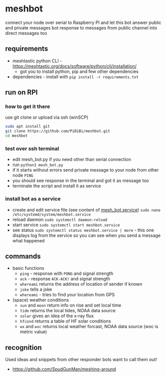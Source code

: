 # meshbot

connect your node over serial to Raspberry PI and let this bot answer public and private messages
bot response to messages from public channel into direct messages too

## requirements

- meshtastic python CLI - https://meshtastic.org/docs/software/python/cli/installation/
  - got you to install python, pip and few other dependencies
- dependencies - install with `pip install -r requirements.txt`

## run on RPI

### how to get it there

use git clone or upload via ssh (winSCP)

```bash
sudo apt install git
git clone https://github.com/PiDiBi/meshbot.git
cd meshbot
```

### test over ssh terminal

- edit mesh_bot.py if you need other than serial connection
- run `python3 mesh_bot.py` 
- if it starts without errors send private message to your node from other node `PING`
- you should see response in the terminal and got it as message too
- terminate the script and install it as service

### install bot as a service

- create and edit service file (see content of [mesh_bot.service](mesh_bot.service)) `sudo nano /etc/systemd/system/meshbot.service`
- reload daemon `sudo systemctl daemon-reload`
- start service `sudo systemctl start meshbot.service`
- see status `sudo systemctl status meshbot.service | more` - this one displays log from the service so you can see when you send a message what happened

## commands

- basic functions
  - `ping` - response with `PONG` and signal strength
  - `ack` - response `ACK-ACK!` and signal strength
  - `whereami` returns the address of location of sender if known
  - `joke` tells a joke
  - `whereami` - tries to find your location from GPS
- (space) weather conditions
  - `sun` and `moon` return info on rise and set local time
  - `tide` returns the local tides, NOAA data source
  - `solar` gives an idea of the x-ray flux
  - `hfcond` returns a table of HF solar conditions
  - `wx` and `wxc` returns local weather forcast, NOAA data source (wxc is metric value)

## recognition

Used ideas and snippets from other responder bots want to call them out!

- https://github.com/SpudGunMan/meshing-around
